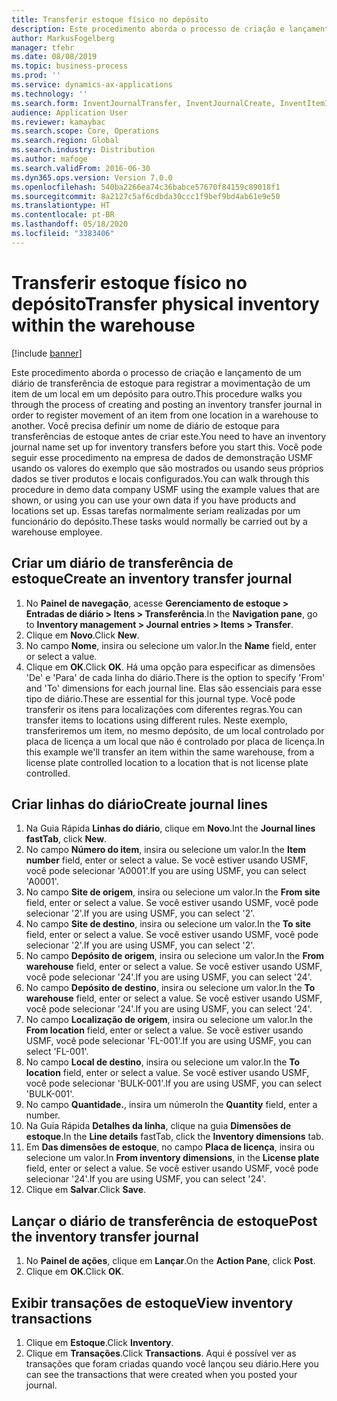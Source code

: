 ```yaml
---
title: Transferir estoque físico no depósito
description: Este procedimento aborda o processo de criação e lançamento de um diário de transferência de estoque para registrar a movimentação de um item de um local em um depósito para outro.
author: MarkusFogelberg
manager: tfehr
ms.date: 08/08/2019
ms.topic: business-process
ms.prod: ''
ms.service: dynamics-ax-applications
ms.technology: ''
ms.search.form: InventJournalTransfer, InventJournalCreate, InventItemIdLookupSimple, InventLocationIdLookup, WMSLocationIdLookup, InventTrans
audience: Application User
ms.reviewer: kamaybac
ms.search.scope: Core, Operations
ms.search.region: Global
ms.search.industry: Distribution
ms.author: mafoge
ms.search.validFrom: 2016-06-30
ms.dyn365.ops.version: Version 7.0.0
ms.openlocfilehash: 540ba2266ea74c36babce57670f84159c89018f1
ms.sourcegitcommit: 8a2127c5af6cdbda30ccc1f9bef9bd4ab61e9e50
ms.translationtype: HT
ms.contentlocale: pt-BR
ms.lasthandoff: 05/18/2020
ms.locfileid: "3383406"
---
```

# <a name="transfer-physical-inventory-within-the-warehouse"></a><span data-ttu-id="dfbae-103">Transferir estoque físico no depósito</span><span class="sxs-lookup"><span data-stu-id="dfbae-103">Transfer physical inventory within the warehouse</span></span>

[!include [banner](../../includes/banner.md)]

<span data-ttu-id="dfbae-104">Este procedimento aborda o processo de criação e lançamento de um diário de transferência de estoque para registrar a movimentação de um item de um local em um depósito para outro.</span><span class="sxs-lookup"><span data-stu-id="dfbae-104">This procedure walks you through the process of creating and posting an inventory transfer journal in order to register movement of an item from one location in a warehouse to another.</span></span> <span data-ttu-id="dfbae-105">Você precisa definir um nome de diário de estoque para transferências de estoque antes de criar este.</span><span class="sxs-lookup"><span data-stu-id="dfbae-105">You need to have an inventory journal name set up for inventory transfers before you start this.</span></span> <span data-ttu-id="dfbae-106">Você pode seguir esse procedimento na empresa de dados de demonstração USMF usando os valores do exemplo que são mostrados ou usando seus próprios dados se tiver produtos e locais configurados.</span><span class="sxs-lookup"><span data-stu-id="dfbae-106">You can walk through this procedure in demo data company USMF using the example values that are shown, or using you can use your own data if you have products and locations set up.</span></span> <span data-ttu-id="dfbae-107">Essas tarefas normalmente seriam realizadas por um funcionário do depósito.</span><span class="sxs-lookup"><span data-stu-id="dfbae-107">These tasks would normally be carried out by a warehouse employee.</span></span>


## <a name="create-an-inventory-transfer-journal"></a><span data-ttu-id="dfbae-108">Criar um diário de transferência de estoque</span><span class="sxs-lookup"><span data-stu-id="dfbae-108">Create an inventory transfer journal</span></span>
1. <span data-ttu-id="dfbae-109">No **Painel de navegação**, acesse **Gerenciamento de estoque > Entradas de diário > Itens > Transferência**.</span><span class="sxs-lookup"><span data-stu-id="dfbae-109">In the **Navigation pane**, go to **Inventory management > Journal entries > Items > Transfer**.</span></span>
2. <span data-ttu-id="dfbae-110">Clique em **Novo**.</span><span class="sxs-lookup"><span data-stu-id="dfbae-110">Click **New**.</span></span>
3. <span data-ttu-id="dfbae-111">No campo **Nome**, insira ou selecione um valor.</span><span class="sxs-lookup"><span data-stu-id="dfbae-111">In the **Name** field, enter or select a value.</span></span>
4. <span data-ttu-id="dfbae-112">Clique em **OK**.</span><span class="sxs-lookup"><span data-stu-id="dfbae-112">Click **OK**.</span></span> <span data-ttu-id="dfbae-113">Há uma opção para especificar as dimensões 'De' e 'Para' de cada linha do diário.</span><span class="sxs-lookup"><span data-stu-id="dfbae-113">There is the option to specify 'From' and 'To' dimensions for each journal line.</span></span> <span data-ttu-id="dfbae-114">Elas são essenciais para esse tipo de diário.</span><span class="sxs-lookup"><span data-stu-id="dfbae-114">These are essential for this journal type.</span></span> <span data-ttu-id="dfbae-115">Você pode transferir os itens para localizações com diferentes regras.</span><span class="sxs-lookup"><span data-stu-id="dfbae-115">You can transfer items to locations using different rules.</span></span> <span data-ttu-id="dfbae-116">Neste exemplo, transferiremos um item, no mesmo depósito, de um local controlado por placa de licença a um local que não é controlado por placa de licença.</span><span class="sxs-lookup"><span data-stu-id="dfbae-116">In this example we'll transfer an item within the same warehouse, from a license plate controlled location to a location that is not license plate controlled.</span></span>   

## <a name="create-journal-lines"></a><span data-ttu-id="dfbae-117">Criar linhas do diário</span><span class="sxs-lookup"><span data-stu-id="dfbae-117">Create journal lines</span></span>
1. <span data-ttu-id="dfbae-118">Na Guia Rápida **Linhas do diário**, clique em **Novo**.</span><span class="sxs-lookup"><span data-stu-id="dfbae-118">Int the **Journal lines fastTab**, click **New**.</span></span>
2. <span data-ttu-id="dfbae-119">No campo **Número do item**, insira ou selecione um valor.</span><span class="sxs-lookup"><span data-stu-id="dfbae-119">In the **Item number** field, enter or select a value.</span></span> <span data-ttu-id="dfbae-120">Se você estiver usando USMF, você pode selecionar 'A0001'.</span><span class="sxs-lookup"><span data-stu-id="dfbae-120">If you are using USMF, you can select 'A0001'.</span></span>  
3. <span data-ttu-id="dfbae-121">No campo **Site de origem**, insira ou selecione um valor.</span><span class="sxs-lookup"><span data-stu-id="dfbae-121">In the **From site** field, enter or select a value.</span></span> <span data-ttu-id="dfbae-122">Se você estiver usando USMF, você pode selecionar '2'.</span><span class="sxs-lookup"><span data-stu-id="dfbae-122">If you are using USMF, you can select '2'.</span></span>  
4. <span data-ttu-id="dfbae-123">No campo **Site de destino**, insira ou selecione um valor.</span><span class="sxs-lookup"><span data-stu-id="dfbae-123">In the **To site** field, enter or select a value.</span></span> <span data-ttu-id="dfbae-124">Se você estiver usando USMF, você pode selecionar '2'.</span><span class="sxs-lookup"><span data-stu-id="dfbae-124">If you are using USMF, you can select '2'.</span></span>  
5. <span data-ttu-id="dfbae-125">No campo **Depósito de origem**, insira ou selecione um valor.</span><span class="sxs-lookup"><span data-stu-id="dfbae-125">In the **From warehouse** field, enter or select a value.</span></span> <span data-ttu-id="dfbae-126">Se você estiver usando USMF, você pode selecionar '24'.</span><span class="sxs-lookup"><span data-stu-id="dfbae-126">If you are using USMF, you can select '24'.</span></span>  
6. <span data-ttu-id="dfbae-127">No campo **Depósito de destino**, insira ou selecione um valor.</span><span class="sxs-lookup"><span data-stu-id="dfbae-127">In the **To warehouse** field, enter or select a value.</span></span> <span data-ttu-id="dfbae-128">Se você estiver usando USMF, você pode selecionar '24'.</span><span class="sxs-lookup"><span data-stu-id="dfbae-128">If you are using USMF, you can select '24'.</span></span>  
7. <span data-ttu-id="dfbae-129">No campo **Localização de origem**, insira ou selecione um valor.</span><span class="sxs-lookup"><span data-stu-id="dfbae-129">In the **From location** field, enter or select a value.</span></span> <span data-ttu-id="dfbae-130">Se você estiver usando USMF, você pode selecionar 'FL-001'.</span><span class="sxs-lookup"><span data-stu-id="dfbae-130">If you are using USMF, you can select 'FL-001'.</span></span>  
8. <span data-ttu-id="dfbae-131">No campo **Local de destino**, insira ou selecione um valor.</span><span class="sxs-lookup"><span data-stu-id="dfbae-131">In the **To location** field, enter or select a value.</span></span> <span data-ttu-id="dfbae-132">Se você estiver usando USMF, você pode selecionar 'BULK-001'.</span><span class="sxs-lookup"><span data-stu-id="dfbae-132">If you are using USMF, you can select 'BULK-001'.</span></span>  
9. <span data-ttu-id="dfbae-133">No campo **Quantidade.**, insira um número</span><span class="sxs-lookup"><span data-stu-id="dfbae-133">In the **Quantity** field, enter a number.</span></span>
10. <span data-ttu-id="dfbae-134">Na Guia Rápida **Detalhes da linha**, clique na guia **Dimensões de estoque**.</span><span class="sxs-lookup"><span data-stu-id="dfbae-134">In the **Line details** fastTab, click the **Inventory dimensions** tab.</span></span>
11. <span data-ttu-id="dfbae-135">Em **Das dimensões de estoque**, no campo **Placa de licença**, insira ou selecione um valor.</span><span class="sxs-lookup"><span data-stu-id="dfbae-135">In **From inventory dimensions**, in the **License plate** field, enter or select a value.</span></span> <span data-ttu-id="dfbae-136">Se você estiver usando USMF, você pode selecionar '24'.</span><span class="sxs-lookup"><span data-stu-id="dfbae-136">If you are using USMF, you can select '24'.</span></span>  
12. <span data-ttu-id="dfbae-137">Clique em **Salvar**.</span><span class="sxs-lookup"><span data-stu-id="dfbae-137">Click **Save**.</span></span>

## <a name="post-the-inventory-transfer-journal"></a><span data-ttu-id="dfbae-138">Lançar o diário de transferência de estoque</span><span class="sxs-lookup"><span data-stu-id="dfbae-138">Post the inventory transfer journal</span></span>
1. <span data-ttu-id="dfbae-139">No **Painel de ações**, clique em **Lançar**.</span><span class="sxs-lookup"><span data-stu-id="dfbae-139">On the **Action Pane**, click **Post**.</span></span>
2. <span data-ttu-id="dfbae-140">Clique em **OK**.</span><span class="sxs-lookup"><span data-stu-id="dfbae-140">Click **OK**.</span></span>

## <a name="view-inventory-transactions"></a><span data-ttu-id="dfbae-141">Exibir transações de estoque</span><span class="sxs-lookup"><span data-stu-id="dfbae-141">View inventory transactions</span></span>
1. <span data-ttu-id="dfbae-142">Clique em **Estoque**.</span><span class="sxs-lookup"><span data-stu-id="dfbae-142">Click **Inventory**.</span></span>
2. <span data-ttu-id="dfbae-143">Clique em **Transações**.</span><span class="sxs-lookup"><span data-stu-id="dfbae-143">Click **Transactions**.</span></span> <span data-ttu-id="dfbae-144">Aqui é possível ver as transações que foram criadas quando você lançou seu diário.</span><span class="sxs-lookup"><span data-stu-id="dfbae-144">Here you can see the transactions that were created when you posted your journal.</span></span>  

